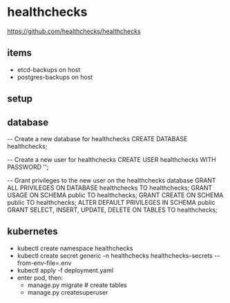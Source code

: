 # healthchecks
https://github.com/healthchecks/healthchecks

## items
* etcd-backups on host
* postgres-backups on host


## setup
## database

-- Create a new database for healthchecks
CREATE DATABASE healthchecks;

-- Create a new user for healthchecks
CREATE USER healthchecks WITH PASSWORD '';

-- Grant privileges to the new user on the healthchecks database
GRANT ALL PRIVILEGES ON DATABASE healthchecks TO healthchecks;
GRANT USAGE ON SCHEMA public TO healthchecks;
GRANT CREATE ON SCHEMA public TO healthchecks;
ALTER DEFAULT PRIVILEGES IN SCHEMA public GRANT SELECT, INSERT, UPDATE, DELETE ON TABLES TO healthchecks;

## kubernetes
* kubectl create namespace healthchecks
* kubectl create secret generic -n healthchecks  healthchecks-secrets --from-env-file=.env
* kubectl apply -f deployment.yaml
* enter pod, then:
    * manage.py migrate # create tables
    * manage.py createsuperuser
  
